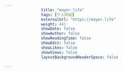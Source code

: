 ---
                title: "mayer.life"
                tags: [个人网站]
                externalUrl: "https://mayer.life"
                weight: 441
                showDate: false
                showAuthor: false
                showReadingTime: false
                showEdit: false
                showLikes: false
                showViews: false
                layoutBackgroundHeaderSpace: false
                ---

